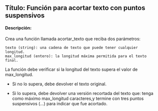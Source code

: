 ## Título: Función para acortar texto con puntos suspensivos

#### Descripción:

Crea una función llamada acortar_texto que reciba dos parámetros:

    texto (string): una cadena de texto que puede tener cualquier longitud.
    max_longitud (entero): la longitud máxima permitida para el texto final.


La función debe verificar si la longitud del texto supera el valor de max_longitud.

- Si no lo supera, debe devolver el texto original.

- Si lo supera, debe devolver una versión recortada del texto que:
tenga como máximo max_longitud caracteres,y termine con tres puntos suspensivos (...) para indicar que fue acortado.

